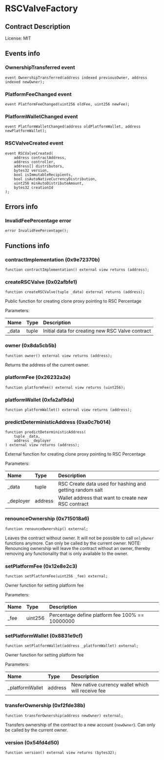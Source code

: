 # RSCValveFactory

## Contract Description


License: MIT

## Events info

### OwnershipTransferred event

```solidity
event OwnershipTransferred(address indexed previousOwner, address indexed newOwner);
```

### PlatformFeeChanged event

```solidity
event PlatformFeeChanged(uint256 oldFee, uint256 newFee);
```

### PlatformWalletChanged event

```solidity
event PlatformWalletChanged(address oldPlatformWallet, address newPlatformWallet);
```

### RSCValveCreated event

```solidity
event RSCValveCreated(
	address contractAddress,
	address controller,
	address[] distributors,
	bytes32 version,
	bool isImmutableRecipients,
	bool isAutoNativeCurrencyDistribution,
	uint256 minAutoDistributeAmount,
	bytes32 creationId
);
```

## Errors info

### InvalidFeePercentage error

```solidity
error InvalidFeePercentage();
```

## Functions info

### contractImplementation (0x9e72370b)

```solidity
function contractImplementation() external view returns (address);
```

### createRSCValve (0x02afbfe1)

```solidity
function createRSCValve(tuple _data) external returns (address);
```


Public function for creating clone proxy pointing to RSC Percentage


Parameters:

| Name  | Type  | Description                                      |
| :---- | :---- | :----------------------------------------------- |
| _data | tuple | Initial data for creating new RSC Valve contract |

### owner (0x8da5cb5b)

```solidity
function owner() external view returns (address);
```


Returns the address of the current owner.

### platformFee (0x26232a2e)

```solidity
function platformFee() external view returns (uint256);
```

### platformWallet (0xfa2af9da)

```solidity
function platformWallet() external view returns (address);
```

### predictDeterministicAddress (0xa0c7b014)

```solidity
function predictDeterministicAddress(
	tuple _data,
	address _deployer
) external view returns (address);
```


External function for creating clone proxy pointing to RSC Percentage


Parameters:

| Name      | Type    | Description                                              |
| :-------- | :------ | :------------------------------------------------------- |
| _data     | tuple   | RSC Create data used for hashing and getting random salt |
| _deployer | address | Wallet address that want to create new RSC contract      |

### renounceOwnership (0x715018a6)

```solidity
function renounceOwnership() external;
```


Leaves the contract without owner. It will not be possible to call `onlyOwner` functions anymore. Can only be called by the current owner. NOTE: Renouncing ownership will leave the contract without an owner, thereby removing any functionality that is only available to the owner.

### setPlatformFee (0x12e8e2c3)

```solidity
function setPlatformFee(uint256 _fee) external;
```


Owner function for setting platform fee


Parameters:

| Name | Type    | Description                                     |
| :--- | :------ | :---------------------------------------------- |
| _fee | uint256 | Percentage define platform fee 100% == 10000000 |

### setPlatformWallet (0x8831e9cf)

```solidity
function setPlatformWallet(address _platformWallet) external;
```


Owner function for setting platform fee


Parameters:

| Name            | Type    | Description                                       |
| :-------------- | :------ | :------------------------------------------------ |
| _platformWallet | address | New native currency wallet which will receive fee |

### transferOwnership (0xf2fde38b)

```solidity
function transferOwnership(address newOwner) external;
```


Transfers ownership of the contract to a new account (`newOwner`). Can only be called by the current owner.

### version (0x54fd4d50)

```solidity
function version() external view returns (bytes32);
```

